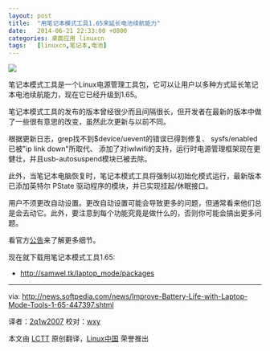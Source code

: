 ```yaml
---
layout: post
title:	"用笔记本模式工具1.65来延长电池续航能力"
date:	2014-06-21 22:33:00 +0800 
categories:	桌面应用 linuxcn 
tags:	[linuxcn,笔记本,电池]
---
```



![](/Asserts/Images//attachment/album/201406/21/223318zvpt6c8bm6ftcttf.jpg)


笔记本模式工具是一个Linux电源管理工具包，它可以让用户以多种方式延长笔记本电池续航能力，现在它已经升级到1.65。


笔记本模式工具的发布的版本曾经很少而且间隔很长，但开发者在最新的版本中做了一些很有意思的改变，虽然此次更新与以前不同。


根据更新日志，grep找不到$device/uevent的错误已得到修复、 sysfs/enabled已被"ip link down"所取代、 添加了对iwlwifi的支持，运行时电源管理框架现在更健壮，并且usb-autosuspend模块已被去除。


此外，当笔记本电脑恢复时，笔记本模式工具将强制以初始化模式运行，最新版本已添加英特尔 PState 驱动程序的模块，并已实现挂起/休眠接口。


用户不须更改自动设置。更改自动设置可能会导致更多的问题，但通常看来他们总是会去动它。此外，要注意到每个功能究竟是做什么的，否则你可能会搞出更多问题。


看官方[公告](https://launchpad.net/laptop-mode-tools/+announcement/12779)来了解更多细节。


现在就下载用笔记本模式工具1.65:


* <http://samwel.tk/laptop_mode/packages>




---


via: <http://news.softpedia.com/news/Improve-Battery-Life-with-Laptop-Mode-Tools-1-65-447397.shtml>


译者：[2q1w2007](https://github.com/2q1w2007) 校对：[wxy](https://github.com/wxy)


本文由 [LCTT](https://github.com/LCTT/TranslateProject) 原创翻译，[Linux中国](http://linux.cn/) 荣誉推出
